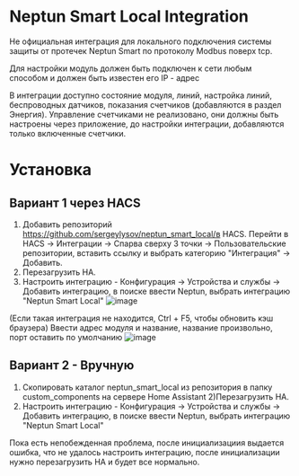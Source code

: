 # Neptun Smart Local Integration

Не официальная интеграция для локального подключения системы защиты от протечек Neptun Smart по протоколу Modbus поверх tcp.

Для настройки модуль должен быть подключен к сети любым способом и должен быть известен его IP - адрес

В интеграции доступно состояние модуля, линий, настройка линий, беспроводных датчиков, показания счетчиков (добавляются в раздел Энергия). Управление счетчиками не реализовано, они должны быть настроены через приложение, до настройки интеграции, добавляются только включенные счетчики.

# Установка
## Вариант 1 через HACS
1) Добавить репозиторий https://github.com/sergeylysov/neptun_smart_local/в HACS. Перейти в HACS -> Интеграции -> Спарва сверху 3 точки -> Пользовательские репозитории, вставить ссылку и выбрать категорию "Интеграция" -> Добавить.
2) Перезагрузить HA.
3) Настроить интеграцию - Конфигурация -> Устройства и службы -> Добавить интеграцию, в поиске ввести Neptun, выбрать интеграцию "Neptun Smart Local"
![image](https://github.com/user-attachments/assets/1cb74aa9-258f-4fcd-b3d3-7276af6f207c)

(Если такая интеграция не находится, Ctrl + F5, чтобы обновить кэш браузера)
Ввести адрес модуля и название, название произвольно, порт оставить по умолчанию
![image](https://github.com/user-attachments/assets/386527a1-5006-45cf-9263-4e25905d93c6)


## Вариант 2 - Вручную
1) Cкопировать каталог neptun_smart_local из репозитория в папку custom_components на сервере Home Assistant
2)Перезагрузить HA.
3) Настроить интеграцию - Конфигурация -> Устройства и службы -> Добавить интеграцию, в поиске ввести Neptun, выбрать интеграцию "Neptun Smart Local"

Пока есть непобежденная проблема, после инициализациия выдается ошибка, что не удалось настроить интеграцию, после инициализации нужно перезагрузить HA и будет все нормально.
